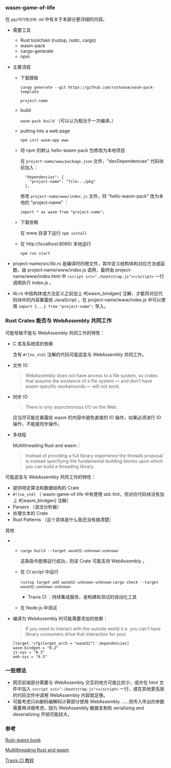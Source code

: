 ### wasm-game-of-life

在 `pqz可行性分析.md` 中有关于本部分更详细的内容。

* 需要工具

  * Rust toolchain (rustup, rustc, cargo)
  * wasm-pack
  * cargo-generate
  * npm

* 主要流程

  * 下载模板

    `cargo generate --git https://github.com/rustwasm/wasm-pack-template`

    `project-name`

  * build

    `wasm-pack build` （可以认为相当于一次编译。）

  * putting into a web page

    `npm init wasm-app www`

  * 将 npm 的默认 hello-wasm-pack 包修改为本地项目

    在 `project-name/www/package.json` 文件，"devDependencies" 代码块前加入：

    ```
      "dependencies": {
        "project-name": "file:../pkg"
      },
    ```

    修改 `project-name/www/index.js` 文件，将 "hello-wasm-pack" 改为本地的 "project-name" ：

    ```
    import * as wasm from "project-name";
    ```

  * 下载依赖

    在 www 目录下运行 `npm install`

  * 在 http://localhost:8080/ 本地运行

    `npm run start`

* project-name/src/lib.rs 是编译时的根文件，其中定义结构体和对应方法或函数，由 project-name/www/index.js 调用，最终由 project-name/www/index.html 中 `<script src="./bootstrap.js"></script>` 一行调用执行 index.js 。

* lib.rs 中结构体或方法定义之前加上 \#[wasm_bindgen] 注解，才能将对应代码块中的内容暴露给 JavaScript 。在 project-name/www/index.js 中可以使用 `import {...} from "project-name";` 导入。



### Rust Crates 能否与 WebAssembly 共同工作 

可能导致不能与 WebAssembly 共同工作的特性：

* C 库及系统库的依赖

  含有 `#![no_std]` 注解的代码可能适宜与 WebAssembly 共同工作。

* 文件 IO

  > WebAssembly does not have access to a file system, so crates that assume the existence of a file system — and don't have wasm-specific workarounds — will not work.

* 同步 IO

  > There is only asynchronous I/O on the Web.

  应当尽可能在暴露给 wasm 的内容中避免直接的 IO 操作，如果必须进行 IO 操作，不能是同步操作。

* 多线程

  Multithreading Rust and wasm：

  > Instead of providing a full library experience the threads proposal is instead specifying the fundamental building blocks upon which you can build a threading library.



可能适宜与 WebAssembly 共同工作的特性：

* 提供特定算法和数据结构的 Crate
* `#![no_std]` （ wasm-game-of-life 中有使用 std::fmt，但对应代码块没有加上 \#[wasm_bindgen] 注解）
* Parsers （语法分析器）
* 处理文本的 Crate
* Rust Patterns （这个具体是什么我还没有搞清楚）



其他

* * `cargo build --target wasm32-unknown-unknown` 

    这条指令能够运行成功，则该 Crate 可能支持 WebAssembly 。

  * 在 CI script 中运行

    `rustup target add wasm32-unknown-unknown`
    `cargo check --target wasm32-unknown-unknown`

    * Travis CI ：持续集成服务，是构建和测试的自动化工具

  * 在 Node.js 中测试

* 编译为 WebAssembly 时可能需要添加的依赖：

  > If you need to interact with the outside world (i.e. you can't have library consumers drive that interaction for you) 

  ```
  [target.'cfg(target_arch = "wasm32")'.dependencies]
  wasm-bindgen = "0.2"
  js-sys = "0.3"
  web-sys = "0.3"
  ```

  

### 一些想法

* 网页前端部分需要与 WebAssembly 交互的地方可能比较少，或许在 html 文件中加入 `<script src="./bootstrap.js"></script>` 一行，或在其他更高层的代码文件中调用 WebAssembly 内容就足够。
* 可能考虑只纠删码编解码计算部分使用 WebAssembly ……但传入传出的参数需要再详细考虑，因为 WebAssembly 数据复制和 serializing and deserializing 开销可能较大。



### 参考

[Rust-wasm book](https://rustwasm.github.io/docs/book/reference/which-crates-work-with-wasm.html)

[Multithreading Rust and wasm](https://rustwasm.github.io/2018/10/24/multithreading-rust-and-wasm.html)

[Travis CI 教程](http://www.ruanyifeng.com/blog/2017/12/travis_ci_tutorial.html)
